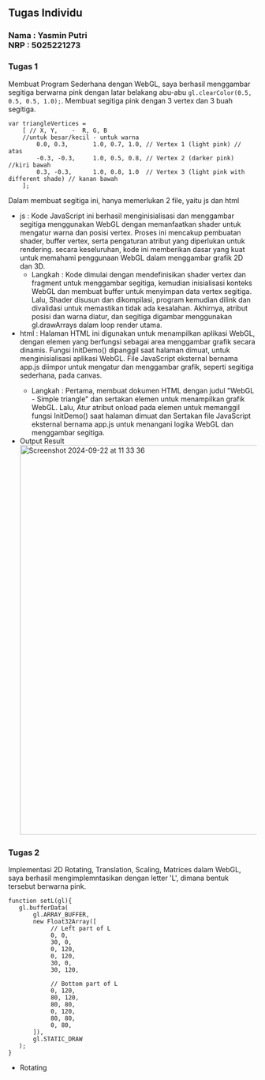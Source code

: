 ## Tugas Individu
### Nama : Yasmin Putri <br> NRP : 5025221273

### Tugas 1 
Membuat Program Sederhana dengan WebGL, saya berhasil menggambar segitiga berwarna pink dengan latar belakang abu-abu `gl.clearColor(0.5, 0.5, 0.5, 1.0);`.
Membuat segitiga pink dengan 3 vertex dan 3 buah segitiga. 
```
var triangleVertices = 
    [ // X, Y,    -  R, G, B
    //untuk besar/kecil - untuk warna
        0.0, 0.3,       1.0, 0.7, 1.0, // Vertex 1 (light pink) // atas
        -0.3, -0.3,     1.0, 0.5, 0.8, // Vertex 2 (darker pink) //kiri bawah
        0.3, -0.3,      1.0, 0.8, 1.0  // Vertex 3 (light pink with different shade) // kanan bawah
    ];
```
Dalam membuat segitiga ini, hanya memerlukan 2 file, yaitu js dan html
- js : Kode JavaScript ini berhasil menginisialisasi dan menggambar segitiga menggunakan WebGL dengan memanfaatkan shader untuk mengatur warna dan posisi vertex. 
Proses ini mencakup pembuatan shader, buffer vertex, serta pengaturan atribut yang diperlukan untuk rendering. 
secara keseluruhan, kode ini memberikan dasar yang kuat untuk memahami penggunaan WebGL dalam menggambar grafik 2D dan 3D. <br>
  - Langkah :
Kode dimulai dengan mendefinisikan shader vertex dan fragment untuk menggambar segitiga, kemudian inisialisasi konteks WebGL dan membuat buffer untuk menyimpan data vertex segitiga. Lalu, Shader disusun dan dikompilasi, program kemudian dilink dan divalidasi untuk memastikan tidak ada kesalahan. Akhirnya, atribut posisi dan warna diatur, dan segitiga digambar menggunakan gl.drawArrays dalam loop render utama.
- html : Halaman HTML ini digunakan untuk menampilkan aplikasi WebGL, dengan elemen <canvas> yang berfungsi sebagai area menggambar grafik secara dinamis.
Fungsi InitDemo() dipanggil saat halaman dimuat, untuk menginisialisasi aplikasi WebGL.
File JavaScript eksternal bernama app.js diimpor untuk mengatur dan menggambar grafik, seperti segitiga sederhana, pada canvas. 
  - Langkah :
    Pertama, membuat dokumen HTML dengan judul "WebGL - Simple triangle" dan sertakan elemen <canvas> untuk menampilkan grafik WebGL. Lalu, Atur atribut onload pada elemen <body> untuk memanggil fungsi InitDemo() saat halaman dimuat dan Sertakan file JavaScript eksternal bernama app.js untuk menangani logika WebGL dan menggambar segitiga.
- Output Result
  <img width="789" alt="Screenshot 2024-09-22 at 11 33 36" src="https://github.com/user-attachments/assets/c20d05af-d2f4-43cd-a3d5-52a455f814ea">

### Tugas 2
 Implementasi 2D Rotating, Translation, Scaling, Matrices dalam WebGL, saya berhasil mengimplemntasikan dengan letter 'L', dimana bentuk tersebut berwarna pink. 
 ```
function setL(gl){
    gl.bufferData(
        gl.ARRAY_BUFFER,
        new Float32Array([
             // Left part of L
             0, 0, 
             30, 0,
             0, 120,
             0, 120,
             30, 0,
             30, 120,
 
             // Bottom part of L
             0, 120,
             80, 120,
             80, 80,
             0, 120,
             80, 80,
             0, 80,
        ]),
        gl.STATIC_DRAW
    );
}
```
- Rotating
